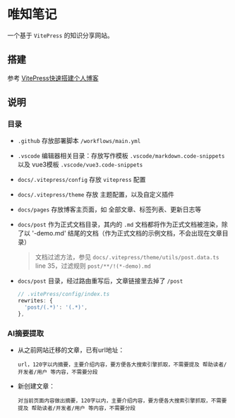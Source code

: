 # 唯知笔记
一个基于 `VitePress` 的知识分享网站。

## 搭建

参考 [VitePress快速搭建个人博客](https://lyxdream.github.io/note/vitePress-blog/index)


## 说明

### 目录

+ `.github` 存放部署脚本 `/workflows/main.yml`

+ `.vscode` 编辑器相关目录：存放写作模板 `.vscode/markdown.code-snippets` 以及 vue3模板 `.vscode/vue3.code-snippets`

+ `docs/.vitepress/config` 存放 `vitepress` 配置

+ `docs/.vitepress/theme` 存放 主题配置，以及自定义插件

+ `docs/pages` 存放博客主页面，如 全部文章、标签列表、更新日志等

+ `docs/post` 作为正式文档目录，其内的 `.md` 文档都将作为正式文档被渲染，除了以 '-demo.md' 结尾的文档（作为正式文档的示例文档，不会出现在文章目录）

  >文档过滤方法，参见 `docs/.vitepress/theme/utils/post.data.ts`
  > line 35，过滤规则
  >`post/**/!(*-demo).md`

+ `docs/post` 目录，经过路由重写后，文章链接里去掉了 `/post`
  ```ts
  // .vitePress/config/index.ts
  rewrites: {
    'post/(.*)': '(.*)',
  },
  ```

### AI摘要提取

+ 从之前网站迁移的文章，已有url地址：
  ```
  url，120字以内摘要，主要介绍内容，要方便各大搜索引擎抓取，不需要提及 帮助读者/开发者/用户 等内容，不需要分段
  ```
+ 新创建文章：
  ```
  对当前页面内容做出摘要，120字以内，主要介绍内容，要方便各大搜索引擎抓取，不需要提及 帮助读者/开发者/用户 等内容，不需要分段
  ```
